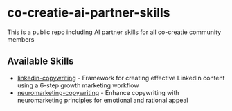# co-creatie-ai-partner-skills
This is a public repo including AI partner skills for all co-creatie community members


## Available Skills

- [linkedin-copywriting](linkedin-copywriting.zip) - Framework for creating effective LinkedIn content using a 6-step growth marketing workflow
- [neuromarketing-copywriting](neuromarketing-copywriting.zip) - Enhance copywriting with neuromarketing principles for emotional and rational appeal
